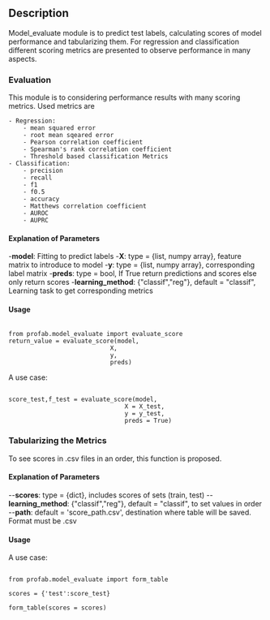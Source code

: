 ## Description

Model_evaluate module is to predict test labels, calculating scores of model performance and tabularizing them. For regression and classification different scoring metrics are presented to observe performance in many aspects.

### Evaluation

This module is to considering performance results with many scoring metrics. Used metrics are

    - Regression:
        - mean squared error
        - root mean sqeared error
        - Pearson correlation coefficient
        - Spearman's rank correlation coefficient
        - Threshold based classification Metrics
    - Classification:
        - precision
        - recall
        - f1
        - f0.5
        - accuracy
        - Matthews correlation coefficient
        - AUROC
        - AUPRC

#### Explanation of Parameters

-**model**: Fitting to predict labels
-**X**: type = {list, numpy array}, feature matrix to introduce to model
-**y**: type = {list, numpy array}, corresponding label matrix
-**preds**: type = bool, If True return predictions and scores else only return scores
-**learning_method**: {"classif","reg"}, default = "classif", Learning task to get corresponding metrics

#### Usage

```{python}

from profab.model_evaluate import evaluate_score
return_value = evaluate_score(model,
                            X,
                            y,
                            preds)
```

A use case:
```{python}

score_test,f_test = evaluate_score(model,
                                X = X_test, 
                                y = y_test, 
                                preds = True)

```

### Tabularizing the Metrics

To see scores in .csv files in an order, this function is proposed.

#### Explanation of Parameters

--**scores**: type = {dict}, includes scores of sets (train, test)
--**learning_method**: {"classif","reg"}, default = "classif", to set values in order
--**path**: default = 'score_path.csv', destination where table will be saved. Format must be .csv

#### Usage

A use case:
```{python}

from profab.model_evaluate import form_table

scores = {'test':score_test}

form_table(scores = scores)
```

